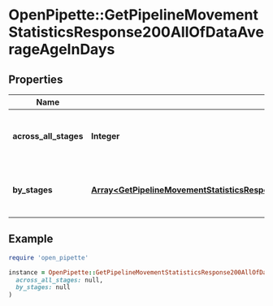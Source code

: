 # OpenPipette::GetPipelineMovementStatisticsResponse200AllOfDataAverageAgeInDays

## Properties

| Name | Type | Description | Notes |
| ---- | ---- | ----------- | ----- |
| **across_all_stages** | **Integer** | The moved deals average age across all stages | [optional] |
| **by_stages** | [**Array&lt;GetPipelineMovementStatisticsResponse200AllOfDataAverageAgeInDaysByStagesInner&gt;**](GetPipelineMovementStatisticsResponse200AllOfDataAverageAgeInDaysByStagesInner.md) | The moved deals average age by stages | [optional] |

## Example

```ruby
require 'open_pipette'

instance = OpenPipette::GetPipelineMovementStatisticsResponse200AllOfDataAverageAgeInDays.new(
  across_all_stages: null,
  by_stages: null
)
```

